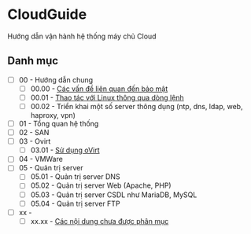 # CloudGuide
Hướng dẫn vận hành hệ thống máy chủ Cloud

## Danh mục

 - [ ] 00 - Hướng dẫn chung
   - [ ] 00.00 - [Các vấn đề liên quan đến bảo mật](00_00_security.md)
   - [ ] 00.01 - [Thao tác với Linux thông qua dòng lệnh](00_01_linux.md)
   - [ ] 00.02 - Triển khai một số server thông dụng (ntp, dns, ldap, web, haproxy, vpn)
 - [ ] 01 - Tổng quan hệ thống
 - [ ] 02 - SAN
 - [ ] 03 - Ovirt
   - [ ] 03.01 - [Sử dụng oVirt](03_01_su_dung.md)
 - [ ] 04 - VMWare
 - [ ] 05 - Quản trị server
   - [ ] 05.01 - Quản trị server DNS
   - [ ] 05.02 - Quản trị server Web (Apache, PHP)
   - [ ] 05.03 - Quản trị server CSDL như MariaDB, MySQL
   - [ ] 05.04 - Quản trị server FTP
 - [ ] xx -
   - [ ] xx.xx - [Các nội dung chưa được phân mục](xx_xx_unclassified.md)

